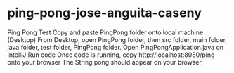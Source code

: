 # ping-pong-jose-anguita-caseny
Ping Pong Test
Copy and paste PingPong folder onto local machine (Desktop)
From Desktop, open PingPong folder, then src folder, main folder, java folder, test folder, PingPong folder.
Open PingPongApplication.java on IntelliJ
Run code
Once code is running, copy http://localhost:8080/ping onto your browser
The String pong should appear on your browser.
